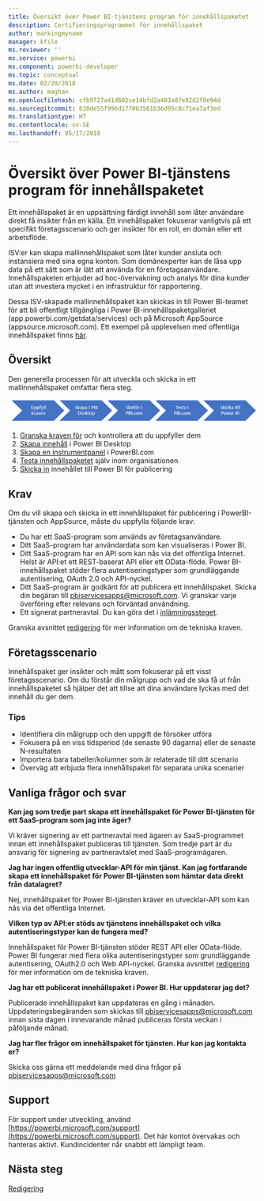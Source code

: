 ```yaml
---
title: Översikt över Power BI-tjänstens program för innehållspaketet
description: Certifieringsprogrammet för innehållspaket
author: markingmyname
manager: kfile
ms.reviewer: ''
ms.service: powerbi
ms.component: powerbi-developer
ms.topic: conceptual
ms.date: 02/20/2018
ms.author: maghan
ms.openlocfilehash: cfb9727a41d602ce14bfd2a403a87e82d2f0e94d
ms.sourcegitcommit: 638de55f996d177063561b36d95c8c71ea7af3ed
ms.translationtype: HT
ms.contentlocale: sv-SE
ms.lasthandoff: 05/17/2018
---
```

# <a name="overview-of-the-power-bi-service-content-pack-program"></a>Översikt över Power BI-tjänstens program för innehållspaketet
Ett innehållspaket är en uppsättning färdigt innehåll som låter användare direkt få insikter från en källa. Ett innehållspaket fokuserar vanligtvis på ett specifikt företagsscenario och ger insikter för en roll, en domän eller ett arbetsflöde.

ISV:er kan skapa mallinnehållspaket som låter kunder ansluta och instansiera med sina egna konton. Som domänexperter kan de låsa upp data på ett sätt som är lätt att använda för en företagsanvändare. Innehållspaketen erbjuder ad hoc-övervakning och analys för dina kunder utan att investera mycket i en infrastruktur för rapportering. 

Dessa ISV-skapade mallinnehållspaket kan skickas in till Power BI-teamet för att bli offentligt tillgängliga i Power BI-innehållspaketgalleriet (app.powerbi.com/getdata/services) och på Microsoft AppSource (appsource.microsoft.com). Ett exempel på upplevelsen med offentliga innehållspaket finns [här](template-content-pack-experience.md).

## <a name="overview"></a>Översikt
Den generella processen för att utveckla och skicka in ett mallinnehållspaket omfattar flera steg.

 ![Process](media/service-content-pack-overview/developer-content-pack-overview.png)

1. [Granska kraven för](#requirements) och kontrollera att du uppfyller dem
2. [Skapa innehåll](template-content-pack-authoring.md#queries) i Power BI Desktop
3. [Skapa en instrumentpanel](template-content-pack-authoring.md#dashboard) i PowerBI.com
4. [Testa innehållspaketet](template-content-pack-testing.md) själv inom organisationen
5. [Skicka in](template-content-pack-testing.md#submission) innehållet till Power BI för publicering

<a name="requirements"></a>

## <a name="requirements"></a>Krav
Om du vill skapa och skicka in ett innehållspaket för publicering i PowerBI-tjänsten och AppSource, måste du uppfylla följande krav:

* Du har ett SaaS-program som används av företagsanvändare.
* Ditt SaaS-program har användardata som kan visualiseras i Power BI.
* Ditt SaaS-program har en API som kan nås via det offentliga Internet. Helst är API:et ett REST-baserat API eller ett OData-flöde. Power BI-innehållspaket stöder flera autentiseringstyper som grundläggande autentisering, OAuth 2.0 och API-nyckel. 
* Ditt SaaS-program är godkänt för att publicera ett innehållspaket. Skicka din begäran till pbiservicesapps@microsoft.com. Vi granskar varje överföring efter relevans och förväntad användning. 
* Ett signerat partneravtal. Du kan göra det i [inlämningssteget](template-content-pack-testing.md#submission).

Granska avsnittet [redigering](template-content-pack-authoring.md) för mer information om de tekniska kraven.

## <a name="business-scenario"></a>Företagsscenario
Innehållspaket ger insikter och mått som fokuserar på ett visst företagsscenario. Om du förstår din målgrupp och vad de ska få ut från innehållspaketet så hjälper det att tillse att dina användare lyckas med det innehåll du ger dem.

### <a name="tips"></a>Tips
* Identifiera din målgrupp och den uppgift de försöker utföra  
* Fokusera på en viss tidsperiod (de senaste 90 dagarna) eller de senaste N-resultaten  
* Importera bara tabeller/kolumner som är relaterade till ditt scenario  
* Överväg att erbjuda flera innehållspaket för separata unika scenarier  

## <a name="frequently-asked-questions"></a>Vanliga frågor och svar
**Kan jag som tredje part skapa ett innehållspaket för Power BI-tjänsten för ett SaaS-program som jag inte äger?**

Vi kräver signering av ett partneravtal med ägaren av SaaS-programmet innan ett innehållspaket publiceras till tjänsten. Som tredje part är du ansvarig för signering av partneravtalet med SaaS-programägaren.

**Jag har ingen offentlig utvecklar-API för min tjänst. Kan jag fortfarande skapa ett innehållspaket för Power BI-tjänsten som hämtar data direkt från datalagret?**

Nej, innehållspaket för Power BI-tjänsten kräver en utvecklar-API som kan nås via det offentliga Internet.

**Vilken typ av API:er stöds av tjänstens innehållspaket och vilka autentiseringstyper kan de fungera med?**

Innehållspaket för Power BI-tjänsten stöder REST API eller OData-flöde. Power BI fungerar med flera olika autentiseringstyper som grundläggande autentisering, OAuth2.0 och Web API-nyckel. Granska avsnittet [redigering](template-content-pack-authoring.md#dashboard) för mer information om de tekniska kraven.

**Jag har ett publicerat innehållspaket i Power BI. Hur uppdaterar jag det?**

Publicerade innehållspaket kan uppdateras en gång i månaden. Uppdateringsbegäranden som skickas till [pbiservicesapps@microsoft.com](mailto:pbiservicesapps@microsoft.com) innan sista dagen i innevarande månad publiceras första veckan i påföljande månad.

**Jag har fler frågor om innehållspaket för tjänsten. Hur kan jag kontakta er?**

Skicka oss gärna ett meddelande med dina frågor på [pbiservicesapps@microsoft.com](mailto:pbiservicesapps@microsoft.com)

## <a name="support"></a>Support
För support under utveckling, använd [https://powerbi.microsoft.com/support](https://powerbi.microsoft.com/support). Det här kontot övervakas och hanteras aktivt. Kundincidenter når snabbt ett lämpligt team.

## <a name="next-step"></a>Nästa steg
[Redigering](template-content-pack-authoring.md)


